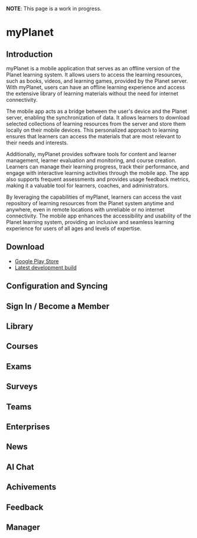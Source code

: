 **NOTE**: This page is a work in progress.

# myPlanet

## Introduction

myPlanet is a mobile application that serves as an offline version of the Planet learning system. It allows users to access the learning resources, such as books, videos, and learning games, provided by the Planet server. With myPlanet, users can have an offline learning experience and access the extensive library of learning materials without the need for internet connectivity.

The mobile app acts as a bridge between the user's device and the Planet server, enabling the synchronization of data. It allows learners to download selected collections of learning resources from the server and store them locally on their mobile devices. This personalized approach to learning ensures that learners can access the materials that are most relevant to their needs and interests.

Additionally, myPlanet provides software tools for content and learner management, learner evaluation and monitoring, and course creation. Learners can manage their learning progress, track their performance, and engage with interactive learning activities through the mobile app. The app also supports frequent assessments and provides usage feedback metrics, making it a valuable tool for learners, coaches, and administrators.

By leveraging the capabilities of myPlanet, learners can access the vast repository of learning resources from the Planet system anytime and anywhere, even in remote locations with unreliable or no internet connectivity. The mobile app enhances the accessibility and usability of the Planet learning system, providing an inclusive and seamless learning experience for users of all ages and levels of expertise.

## Download

- [Google Play Store](https://play.google.com/store/apps/details?id=org.ole.planet.myplanet)
- [Latest development build](https://github.com/open-learning-exchange/myplanet/releases/latest)

## Configuration and Syncing


## Sign In / Become a Member


## Library


## Courses


## Exams


## Surveys


## Teams


## Enterprises


## News


## AI Chat


## Achivements


## Feedback


## Manager

